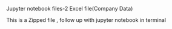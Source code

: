 Jupyter notebook files-2
Excel file(Company Data)

This is a Zipped file , follow up with jupyter notebook in terminal
